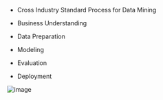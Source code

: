 + Cross Industry Standard Process for Data Mining



+ Business Understanding
+ Data Preparation
+ Modeling
+ Evaluation
+ Deployment

![image](11_01_CRISPDM.PNG)
